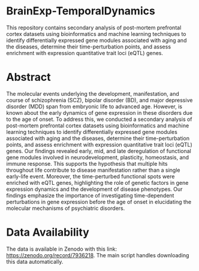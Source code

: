 # BrainExp-TemporalDynamics
This repository contains secondary analysis of post-mortem prefrontal cortex datasets using bioinformatics and machine learning techniques to identify differentially expressed gene modules associated with aging and the diseases, determine their time-perturbation points, and assess enrichment with expression quantitative trait loci (eQTL) genes.

# Abstract

The molecular events underlying the development, manifestation, and course of schizophrenia (SCZ), bipolar disorder (BD), and major depressive disorder (MDD) span from embryonic life to advanced age. However, is known about the early dynamics of gene expression in these disorders due to the age of onset. To address this, we conducted a secondary analysis of post-mortem prefrontal cortex datasets using bioinformatics and machine learning techniques to identify differentially expressed gene modules associated with aging and the diseases, determine their time-perturbation points, and assess enrichment with expression quantitative trait loci (eQTL) genes. Our findings revealed early, mid, and late deregulation of functional gene modules involved in neurodevelopment, plasticity, homeostasis, and immune response. This supports the hypothesis that multiple hits throughout life contribute to disease manifestation rather than a single early-life event. Moreover, the time-perturbed functional spots were enriched with eQTL genes, highlighting the role of genetic factors in gene expression dynamics and the development of disease phenotypes. Our findings emphasize the importance of investigating time-dependent perturbations in gene expression before the age of onset in elucidating the molecular mechanisms of psychiatric disorders.  

# Data Availability

The data is available in Zenodo with this link: https://zenodo.org/record/7936218.
The main script handles downloading this data automatically.



